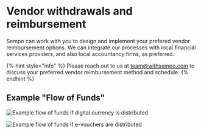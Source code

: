 # Vendor withdrawals and reimbursement

Sempo can work with you to design and implement your prefered vendor reimbursement options. We can integrate our processes with local financial services providers, and also local accountancy firms, as preferred.

{% hint style="info" %}
Please reach out to us at team@withsempo.com to discuss your preferred vendor reimbursement method and schedule.
{% endhint %}

## Example "Flow of Funds"

![Example flow of funds if digital currency is distributed](https://imgr.whimsical.com/object/WHEMq6Zko3CChakYF36bAW)

![Example flow of funds if e-vouchers are distributed](https://imgr.whimsical.com/object/SqcbYrVAk25Xwvdnuwn25z)




